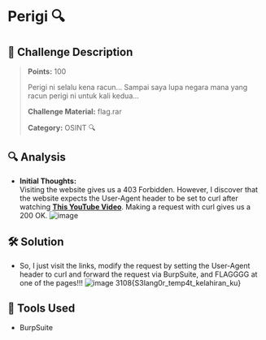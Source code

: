 # Perigi 🔍

## 🧾 Challenge Description
> **Points:** 100   
>  
> Perigi ni selalu kena racun... Sampai saya lupa negara mana yang racun perigi ni untuk kali kedua...
>
> **Challenge Material:** flag.rar
>
> **Category:** OSINT 🔍  

## 🔍 Analysis
- **Initial Thoughts:**  
Visiting the website gives us a 403 Forbidden. However, I discover that the website expects the User-Agent header to be set to curl after watching [**This YouTube Video**](https://www.youtube.com/watch?v=m3-m89YntHs). Making a request with curl gives us a 200 OK.
![image](https://github.com/user-attachments/assets/cda55b96-8caf-4c21-8a70-5ab93c3f7467)


## 🛠️ Solution
- So, I just visit the links, modify the request by setting the User-Agent header to curl and forward the request via BurpSuite, and FLAGGGG at one of the pages!!!
![image](https://github.com/user-attachments/assets/0357cb2b-5c7f-4010-b6af-d55231cfe910)
3108{S3lang0r_temp4t_kelahiran_ku}

## 🧰 Tools Used
- BurpSuite

